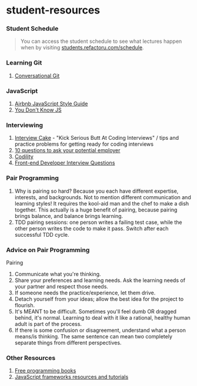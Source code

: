 # student-resources

### Student Schedule
> You can access the student schedule to see what lectures happen when by visiting [students.refactoru.com/schedule](http://students.refactoru.com/schedule).

### Learning Git

1. [Conversational Git](http://blog.anvard.org/conversational-git/)

### JavaScript

1. [Airbnb JavaScript Style Guide](https://github.com/airbnb/javascript)
2. [You Don't Know JS](https://github.com/getify/You-Dont-Know-JS)

### Interviewing

1. [Interview Cake](http://www.interviewcake.com/) - "Kick Serious Butt
At Coding Interviews" / tips and practice problems for getting ready for coding interviews
2. [10 questions to ask your potential employer](http://www.stefankendall.com/2013/11/10-questions-to-ask-your-potential.html)
3. [Codility](http://codility.com/train/)
4. [Front-end Developer Interview Questions](https://github.com/darcyclarke/Front-end-Developer-Interview-Questions)

### Pair Programming

1. Why is pairing so hard? Because you each have different expertise, interests, and backgrounds. Not to mention different communication and learning styles! It requires the kool-aid man and the chef to make a dish together. This actually is a huge benefit of pairing, because pairing brings balance, and balance brings learning.
2. TDD pairing sessions: one person writes a failing test case, while the other person writes the code to make it pass. Switch after each successful TDD cycle.

### Advice on Pair Programming

Pairing

1. Communicate what you're thinking.
2. Share your preferences and learning needs. Ask the learning needs of your partner and respect those needs.
3. If someone needs the practice/experience, let them drive.
4. Detach yourself from your ideas; allow the best idea for the project to flourish.
5. It's MEANT to be difficult. Sometimes you'll feel dumb OR dragged behind, it's normal. Learning to deal with it like a rational, healthy human adult is part of the process.
6. If there is some confusion or disagreement, understand what a person means/is thinking. The same sentence can mean two completely separate things from different perspectives.

### Other Resources

1. [Free programming books](http://stackoverflow.com/questions/194812/list-of-freely-available-programming-books/392926#392926)
2. [JavaScript frameworks resources and tutorials](http://resrc.io/list/18/javascript-frameworks/)
